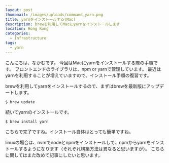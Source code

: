 ```yaml
---
layout: post
thumbnail: /images/uploads/command_yarn.png
title: yarnをインストールする(Mac)
description: brewを利用してMacにyarnをインストールします
location: Hong Kong
categories:
  - Infrastructure
tags:
  - yarn
---
```

こんにちは、なかむです。 
今回はMacにyarnをインストールする際の手順です。
フロントエンドのライブラリは、npm or yarnで管理しています。
最近はyarnを利用することが増えていますので、インストール手順の復習です。


brewを利用してyarnをインストールするので、まずはbrewを最新版にアップデートします。
```
$ brew update
```

続いてyarnのインストールです。
```
$ brew install yarn
```

こちらで完了ですね。インストール自体はとっても簡単ですね。

linuxの場合は、nvmでnodeとnpmをインストールして、npmからyarnをインストールするようになります（それぞれ構築方法は異なると思いますが）。
こちらに関してはまた改めて記事にしたいと思います。
